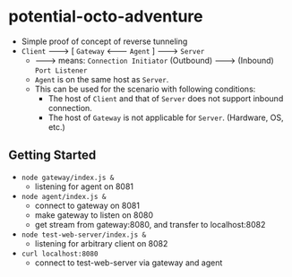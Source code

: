 # potential-octo-adventure

* Simple proof of concept of reverse tunneling
* `Client` ---> [ `Gateway` <--- `Agent` ] ---> `Server`
  * ---> means: `Connection Initiator` (Outbound) ---> (Inbound) `Port Listener`
  * `Agent` is on the same host as `Server`.
  * This can be used for the scenario with following conditions:
    * The host of `Client` and that of `Server` does not support inbound connection.
    * The host of `Gateway` is not applicable for `Server`. (Hardware, OS, etc.)

## Getting Started

* `node gateway/index.js &`
  * listening for agent on 8081
* `node agent/index.js &`
  * connect to gateway on 8081
  * make gateway to listen on 8080
  * get stream from gateway:8080, and transfer to localhost:8082 
* `node test-web-server/index.js &`
  * listening for arbitrary client on 8082
* `curl localhost:8080`
  * connect to test-web-server via gateway and agent

